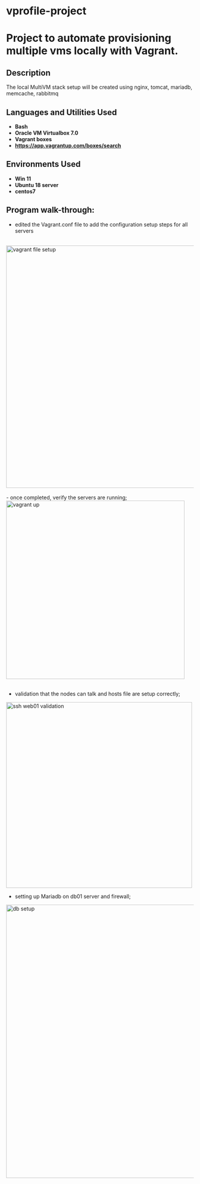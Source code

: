 # vprofile-project

# Project to automate provisioning multiple vms locally with Vagrant. 




<h2>Description</h2>
The local MultiVM stack setup  will be created using nginx, tomcat, mariadb, memcache, rabbitmq


<br />


<h2>Languages and Utilities Used</h2>

- <b>Bash</b> 
- <b>Oracle VM Virtualbox 7.0 </b>
- <b>Vagrant boxes</b>
- <b>https://app.vagrantup.com/boxes/search</b>

<h2>Environments Used </h2>

- <b>Win 11</b>
- <b>Ubuntu 18 server</b>
- <b>centos7</b>

<h2>Program walk-through:</h2>


- edited the Vagrant.conf file to add the configuration setup steps for all servers <br/>
<br/>


<img width="651" alt="vagrant file setup" src="https://user-images.githubusercontent.com/85902399/204619140-89e2b3e7-70e9-4eeb-a087-4dd04f7e531f.png">




<br />
<br />
- once completed, verify the servers are running; 

<br/>


<img width="479" alt="vagrant up" src="https://user-images.githubusercontent.com/85902399/204619178-64a12f49-5a5a-4924-87d6-1e8d1b99501f.png">


<br />
<br />

- validation that the nodes can talk and hosts file are setup correctly;

<img width="499" alt="ssh web01 validation" src="https://user-images.githubusercontent.com/85902399/204619322-2805069c-d53d-4bf1-9d39-d69b9a4886d9.png">



<br />

- setting up Mariadb on db01 server and firewall;



<img width="734" alt="db setup" src="https://user-images.githubusercontent.com/85902399/204624525-ea7ff7f7-1598-44df-aa2f-f436c1b32559.png">



 
</p>
